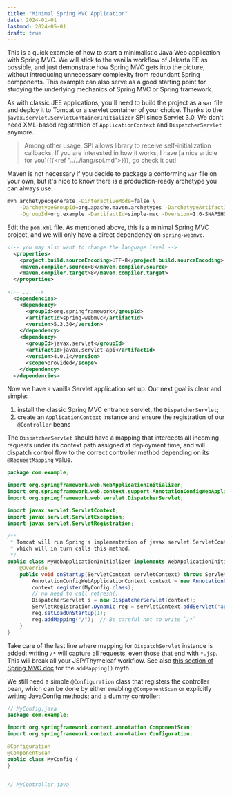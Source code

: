 ```yaml
---
title: "Minimal Spring MVC Application"
date: 2024-01-01
lastmod: 2024-05-01
draft: true
---
```


This is a quick example of how to start a minimalistic Java Web application with Spring MVC.
We will stick to the vanilla workflow of Jakarta EE as possible, and just demonstrate how Spring MVC gets into the picture, without introducing unnecessary complexity from redundant Spring components.
This example can also serve as a good starting point for studying the underlying mechanics of Spring MVC or Spring framework.

As with classic JEE applications, you'll need to build the project as a `war` file and deploy
it to Tomcat or a servlet container of your choice. Thanks to the `javax.servlet.ServletContainerInitializer` SPI since Servlet 3.0, We don't need XML-based registration of `ApplicationContext` and `DispatcherServlet` anymore.

> Among other usage, SPI allows library to receive self-initialization callbacks. If you are interested in how it works, I have [a nice article for you]({{<ref "../../lang/spi.md">}}), go check it out!

Maven is not necessary if you decide to package a conforming `war` file on your own,
but it's nice to know there is a production-ready archetype you can always use:

```sh
mvn archetype:generate -DinteractiveMode=false \
    -DarchetypeGroupId=org.apache.maven.archetypes -DarchetypeArtifactId=maven-archetype-webapp -DarchetypeVersion=1.4 \
    -DgroupId=org.example -DartifactId=simple-mvc -Dversion=1.0-SNAPSHOT 
```

Edit the `pom.xml` file.
As mentioned above, this is a minimal Spring MVC project, and we will only have a direct dependency on `spring-webmvc`.

```xml
<!-- you may also want to change the language level -->
  <properties>
    <project.build.sourceEncoding>UTF-8</project.build.sourceEncoding>
    <maven.compiler.source>8</maven.compiler.source>
    <maven.compiler.target>8</maven.compiler.target>
  </properties>

<!-- ... -->
  <dependencies>
    <dependency>
      <groupId>org.springframework</groupId>
      <artifactId>spring-webmvc</artifactId>
      <version>5.3.30</version>
    </dependency>
    <dependency>
      <groupId>javax.servlet</groupId>
      <artifactId>javax.servlet-api</artifactId>
      <version>4.0.1</version>
      <scope>provided</scope>
    </dependency>
  </dependencies>
```

Now we have a vanilla Servlet application set up. Our next goal is clear and simple:
1. install the classic Spring MVC entrance servlet, the `DispatcherServlet`;
2. create an `ApplicationContext` instance and ensure the registration of our `@Controller` beans

The `DispatcherServlet` should have a mapping that intercepts all incoming requests under its context path assigned at deployment time, and will dispatch control flow to the correct controller method depending on its `@RequestMapping` value.

```java
package com.example;

import org.springframework.web.WebApplicationInitializer;
import org.springframework.web.context.support.AnnotationConfigWebApplicationContext;
import org.springframework.web.servlet.DispatcherServlet;

import javax.servlet.ServletContext;
import javax.servlet.ServletException;
import javax.servlet.ServletRegistration;

/**
 * Tomcat will run Spring's implementation of javax.servlet.ServletContainerInitializer#onStartup,
 * which will in turn calls this method.
 */
public class MyWebApplicationInitializer implements WebApplicationInitializer {
    @Override
    public void onStartup(ServletContext servletContext) throws ServletException {
        AnnotationConfigWebApplicationContext context = new AnnotationConfigWebApplicationContext();
        context.register(MyConfig.class);
        // no need to call refresh()
        DispatcherServlet s = new DispatcherServlet(context);
        ServletRegistration.Dynamic reg = servletContext.addServlet("app", s);
        reg.setLoadOnStartup(1);
        reg.addMapping("/");  // Be careful not to write `/*`
    }
}
```

Take care of the last line where mapping for `DispatchServlet` instance is added: writing `/*` will capture all requests, even those that end with `*.jsp`. This will break all your JSP/Thymeleaf workflow. See also [this section of Spring MVC doc](https://docs.spring.io/spring-framework/docs/5.3.24/reference/html/web.html#mvc-handlermapping-path) for the `addMapping()` myth.

We still need a simple `@Configuration` class that registers the controller bean, which can be done by either enabling `@ComponentScan` or explicitly writing JavaConfig methods; and a dummy controller:

```java
// MyConfig.java
package com.example;

import org.springframework.context.annotation.ComponentScan;
import org.springframework.context.annotation.Configuration;

@Configuration
@ComponentScan
public class MyConfig {
}


// MyController.java
